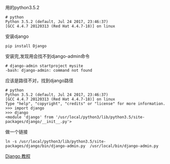 用的python3.5.2

```
# python
Python 3.5.2 (default, Jul 24 2017, 23:46:37) 
[GCC 4.4.7 20120313 (Red Hat 4.4.7-18)] on linux
```
安装django

```
pip install Django
```
安装完,发现用会找不到django-admin命令

```
# django-admin startproject mysite
-bash: django-admin: command not found
```
应该是路径不对，找到django路径
```
# python  
Python 3.5.2 (default, Jul 24 2017, 23:46:37) 
[GCC 4.4.7 20120313 (Red Hat 4.4.7-18)] on linux
Type "help", "copyright", "credits" or "license" for more information.
>>> import django
>>> django
<module 'django' from '/usr/local/python3/lib/python3.5/site-packages/django/__init__.py'>
```

做一个链接

```
ln -s /usr/local/python3/lib/python3.5/site-packages/django/bin/django-admin.py  /usr/local/bin/django-admin.py
```


[Django 教程](https://code.ziqiangxuetang.com/django/django-tutorial.html)

